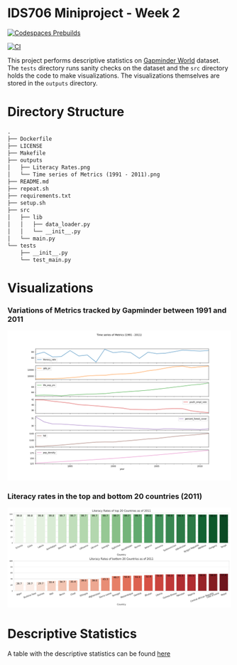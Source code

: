 # IDS706 Miniproject - Week 2

[![Codespaces Prebuilds](https://github.com/nogibjj/python-data-science-template-v2/actions/workflows/codespaces/create_codespaces_prebuilds/badge.svg)](https://github.com/nogibjj/python-data-science-template-v2/actions/workflows/codespaces/create_codespaces_prebuilds) 

[![CI](https://github.com/nogibjj/python-data-science-template-v2/actions/workflows/main.yml/badge.svg)](https://github.com/nogibjj/python-data-science-template-v2/actions/workflows/main.yml)

This project performs descriptive statistics on [Gapminder World](https://www.gapminder.org/tag/gapminder-world/) dataset. 
The `tests` directory runs sanity checks on the dataset and the `src` directory holds the code to make visualizations.
The visualizations themselves are stored in the `outputs` directory.

# Directory Structure
```
.
├── Dockerfile
├── LICENSE
├── Makefile
├── outputs
│   ├── Literacy Rates.png
│   └── Time series of Metrics (1991 - 2011).png
├── README.md
├── repeat.sh
├── requirements.txt
├── setup.sh
├── src
│   ├── lib
│   │   ├── data_loader.py
│   │   └── __init__.py
│   └── main.py
└── tests
    ├── __init__.py
    └── test_main.py
```

# Visualizations

### Variations of Metrics tracked by Gapminder between 1991 and 2011

![Variation in Metrics](/outputs/Time%20series%20of%20Metrics%20(1991%20-%202011).png)

### Literacy rates in the top and bottom 20 countries (2011)

![Literacy Rates](/outputs/Literacy%20Rates.png)

# Descriptive Statistics

A table with the descriptive statistics can be found [here](/outputs/descriptive_stats.csv)